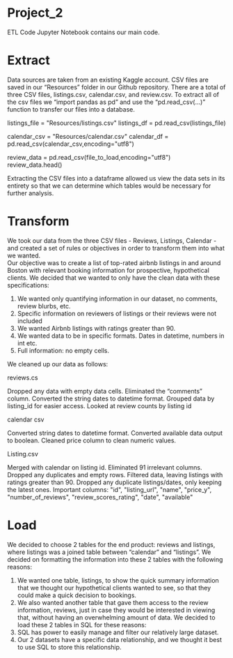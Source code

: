 # Project_2

ETL Code Jupyter Notebook contains our main code.

# Extract 

Data sources are taken from an existing Kaggle account. CSV files are saved in our “Resources” folder in our Github repository. There are a total of three CSV files, listings.csv, calendar.csv, and review.csv.
To extract all of the csv files we “import pandas as pd” and use the “pd.read_csv(...)” function to transfer our files into a database.

listings_file = "Resources/listings.csv"
listings_df = pd.read_csv(listings_file)

calendar_csv = "Resources/calendar.csv"
calendar_df = pd.read_csv(calendar_csv,encoding="utf8")

review_data = pd.read_csv(file_to_load,encoding="utf8")
review_data.head()

Extracting the CSV files into a dataframe allowed us view the data sets in its entirety so that we can determine which tables would be necessary for further analysis. 





# Transform

We took our data from the three CSV files - Reviews, Listings, Calendar - and created a set of rules or objectives in order to transform them into what we wanted.  
Our objective was to create a list of top-rated airbnb listings in and around Boston with relevant booking information for prospective, hypothetical clients.
We decided that we wanted to only have the clean data with these specifications:
1. We wanted only quantifying information in our dataset, no comments, review blurbs, etc.
2. Specific information on reviewers of listings or their reviews were not included
3. We wanted Airbnb listings with ratings greater than 90.
4. We wanted data to be in specific formats.  Dates in datetime, numbers in int etc.
5. Full information: no empty cells.

We cleaned up our data as follows:

reviews.cs

Dropped any data with empty data cells.
Eliminated the “comments” column.
Converted the string dates to datetime format.
Grouped data by listing_id for easier access.
Looked at review counts by listing id

calendar csv

Converted string dates to datetime format.
Converted available data output to boolean.
Cleaned price column to clean numeric values.

Listing.csv

Merged with calendar on listing id.
Eliminated 91 irrelevant columns.
Dropped any duplicates and empty rows.
Filtered data, leaving listings with ratings greater than 90.
Dropped any duplicate listings/dates, only keeping the latest ones.
Important columns: "id", "listing_url", "name", "price_y", "number_of_reviews", "review_scores_rating", "date", "available"

# Load
We decided to choose 2 tables for the end product: reviews and listings, where listings was a joined table between “calendar” and “listings”.
We decided on formatting the information into these 2 tables with the following reasons:
1. We wanted one table, listings, to show the quick summary information that we thought our hypothetical clients wanted to see, so that they could make a quick decision to bookings.
2. We also wanted another table that gave them access to the review information, reviews, just in case they would be interested in viewing that, without having an overwhelming amount of data.
We decided to load these 2 tables in SQL for these reasons:
1. SQL has power to easily manage and filter our relatively large dataset.
2. Our 2 datasets have a specific data relationship, and we thought it best to use SQL to store this relationship.
